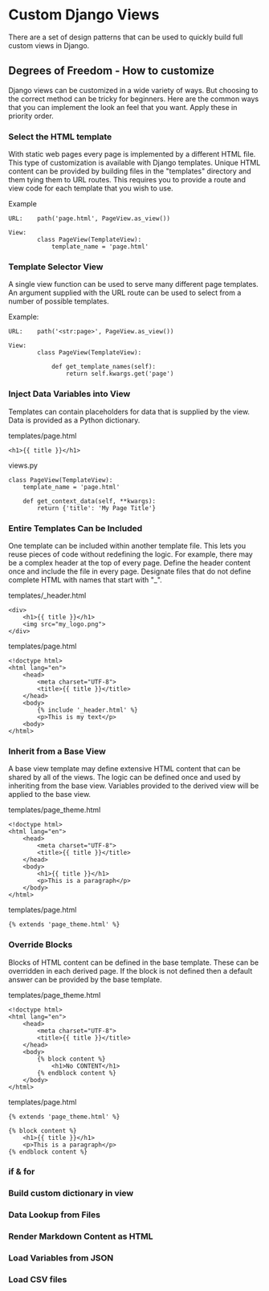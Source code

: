 # Custom Django Views

There are a set of design patterns that can be used to quickly build full custom views in 
Django.


## Degrees of Freedom - How to customize

Django views can be customized in a wide variety of ways.  But choosing to the correct
method can be tricky for beginners.  Here are the common ways that you can implement the
look an feel that you want.  Apply these in priority order.


### Select the HTML template

With static web pages every page is implemented by a different HTML file.  This type
of customization is available with Django templates.  Unique HTML content can be provided
by building files in the "templates" directory and them tying them to URL routes.  This 
requires you to provide a route and view code for each template that you wish to use.

Example

    URL:    path('page.html', PageView.as_view())
    
    View:  
            class PageView(TemplateView):
                template_name = 'page.html'
    

### Template Selector View

A single view function can be used to serve many different page templates.  An argument 
supplied with the URL route can be used to select from a number of possible templates.

Example:

    URL:    path('<str:page>', PageView.as_view())
    
    View:  
            class PageView(TemplateView):
            
                def get_template_names(self):
                    return self.kwargs.get('page')
                    

### Inject Data Variables into View

Templates can contain placeholders for data that is supplied by the view.  Data is provided
as a Python dictionary.

templates/page.html
    
    <h1>{{ title }}</h1>
    
views.py
    
    class PageView(TemplateView):
        template_name = 'page.html'
    
        def get_context_data(self, **kwargs):
            return {'title': 'My Page Title'}
    

### Entire Templates Can be Included

One template can be included within another template file.  This lets you reuse pieces of
code without redefining the logic.  For example, there may be a complex header at the top
of every page.  Define the header content once and include the file in every page.  Designate
files that do not define complete HTML with names that start with "_".

templates/_header.html

    <div>
        <h1>{{ title }}</h1>
        <img src="my_logo.png">
    </div>

templates/page.html

    <!doctype html>
    <html lang="en">
        <head>
            <meta charset="UTF-8">
            <title>{{ title }}</title>
        </head>
        <body>
            {% include '_header.html' %}
            <p>This is my text</p>
        <body>
    </html>


### Inherit from a Base View

A base view template may define extensive HTML content that can be shared by all of the
views. The logic can be defined once and used by inheriting from the base view.  Variables
provided to the derived view will be applied to the base view.

templates/page_theme.html

    <!doctype html>
    <html lang="en">
        <head>
            <meta charset="UTF-8">
            <title>{{ title }}</title>
        </head>
        <body>
            <h1>{{ title }}</h1>
            <p>This is a paragraph</p>
        </body>
    </html>
 
templates/page.html
   
    {% extends 'page_theme.html' %}


### Override Blocks

Blocks of HTML content can be defined in the base template.  These can be overridden in
each derived page.  If the block is not defined then a default answer can be provided by
the base template.

templates/page_theme.html

    <!doctype html>
    <html lang="en">
        <head>
            <meta charset="UTF-8">
            <title>{{ title }}</title>
        </head>
        <body>
            {% block content %}
                <h1>No CONTENT</h1>
            {% endblock content %}
        </body>
    </html>    
    
templates/page.html
   
    {% extends 'page_theme.html' %}
   
    {% block content %}
        <h1>{{ title }}</h1>
        <p>This is a paragraph</p>
    {% endblock content %}
            
    
### if & for

### Build custom dictionary in view

### Data Lookup from Files

### Render Markdown Content as HTML

### Load Variables from JSON

### Load CSV files

